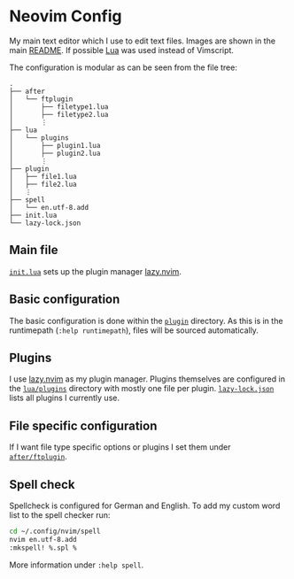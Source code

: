 # Neovim Config

My main text editor which I use to edit text files. Images are shown in the main
[README](../../../README.md). If possible [Lua](https://www.lua.org/) was used
instead of Vimscript.

The configuration is modular as can be seen from the file tree:

```
.
├── after
│   └── ftplugin
│       ├── filetype1.lua
│       ├── filetype2.lua
│       ⋮
├── lua
│   └── plugins
│       ├── plugin1.lua
│       ├── plugin2.lua
│       ⋮
├── plugin
│   ├── file1.lua
│   ├── file2.lua
│   ⋮
├── spell
│   └── en.utf-8.add
├── init.lua
└── lazy-lock.json
```

## Main file

[`init.lua`](./init.lua) sets up the plugin manager
[lazy.nvim](https://github.com/folke/lazy.nvim).

## Basic configuration

The basic configuration is done within the [`plugin`](./plugin) directory.
As this is in the runtimepath (`:help runtimepath`),
files will be sourced automatically.

## Plugins

I use [lazy.nvim](https://github.com/folke/lazy.nvim) as my plugin manager.
Plugins themselves are configured in the [`lua/plugins`](./lua/plugins/)
directory with mostly one file per plugin.
[`lazy-lock.json`](./lazy-lock.json) lists all plugins I currently use.

## File specific configuration

If I want file type specific options or plugins I set them under
[`after/ftplugin`](./after/ftplugin/).

## Spell check

Spellcheck is configured for German and English. To add my custom word list to
the spell checker run:

```sh
cd ~/.config/nvim/spell
nvim en.utf-8.add
:mkspell! %.spl %
```

More information under `:help spell`.

